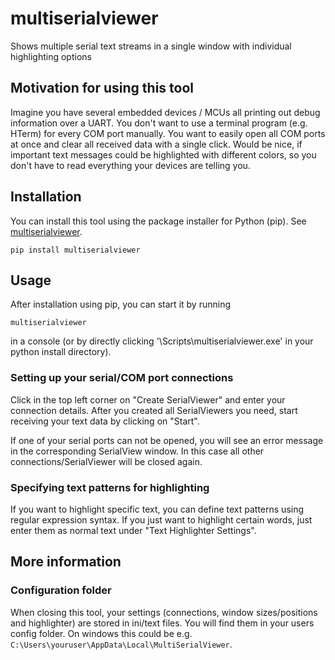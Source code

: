 
# multiserialviewer
Shows multiple serial text streams in a single window with individual highlighting options


## Motivation for using this tool
Imagine you have several embedded devices / MCUs all printing out debug information over a UART. You don't want to use a terminal program (e.g. HTerm) for every COM port manually. You want to easily open all COM ports at once and clear all received data with a single click. Would be nice, if important text messages could be highlighted with different colors, so you don't have to read everything your devices are telling you.

## Installation
You can install this tool using the package installer for Python (pip). See [multiserialviewer](https://pypi.org/project/multiserialviewer/).

    pip install multiserialviewer

## Usage
After installation using pip, you can start it by running 

    multiserialviewer
in a console (or by directly clicking '\Scripts\multiserialviewer.exe' in your python install directory).

### Setting up your serial/COM port connections
Click in the top left corner on "Create SerialViewer" and enter your connection details. After you created all SerialViewers you need, start receiving your text data by clicking on "Start".

If one of your serial ports can not be opened, you will see an error message in the corresponding SerialView window. In this case all other connections/SerialViewer will be closed again.

### Specifying text patterns for highlighting
If you want to highlight specific text, you can define text patterns using regular expression syntax. If you just want to highlight certain words, just enter them as normal text under "Text Highlighter Settings".

## More information
### Configuration folder
When closing this tool, your settings (connections, window sizes/positions and highlighter) are stored in ini/text files. You will find them in your users config folder. On windows this could be e.g. `C:\Users\youruser\AppData\Local\MultiSerialViewer`.
